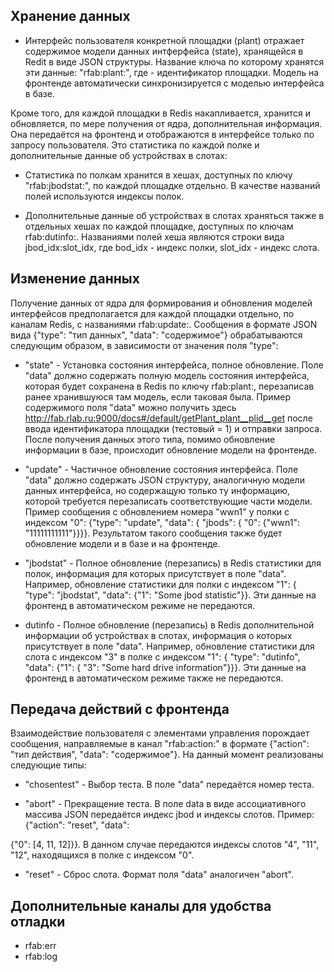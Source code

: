 
## Хранение данных

 - Интерфейс пользователя конкретной площадки (plant) отражает содержимое модели данных интферфейса (state), хранящейся в Redit в виде JSON структуры. Название ключа по которому хранятся эти данные: "rfab:plant:<plid>", где <plid> - идентификатор площадки. Модель на фронтенде автоматически синхронизируется с моделью интерфейса в базе. 

Кроме того, для каждой площадки в Redis накапливается, хранится и обновляется, по мере получения от ядра, дополнительная информация. Она передаётся на фронтенд и отображаются в интерфейсе только по запросу пользователя. Это статистика по каждой полке и дополнительные данные об устройствах в слотах:

 - Статистика по полкам хранится в хешах, доступных по ключу "rfab:jbodstat:<plid>", по каждой площадке отдельно. В качестве названий полей используются индексы полок.

 - Дополнительные данные об устройствах в слотах храняться также в отдельных хешах по каждой площадке, доступных по ключам rfab:dutinfo:<plid>. Названиями полей хеша являются строки вида jbod_idx:slot_idx, где bod_idx - индекс полки, slot_idx - индекс слота.

## Изменение данных
 
Получение данных от ядра для формирования и обновления моделей интерфейсов предполагается для каждой площадки отдельно, по каналам Redis, c названиями rfab:update:<plid>. Сообщения в формате JSON вида {"type": "тип данных", "data": "содержимое"} обрабатываются следующим образом, в зависимости от значения поля "type":

 - "state" - Установка состояния интерфейса, полное обновление. Поле "data" должно содержать полную модель состояния интерфейса, которая будет сохранена в Redis по ключу rfab:plant:<plid>, перезаписав ранее хранившуюся там модель, если таковая была. Пример содержимого поля "data" можно получить здесь http://fab.rlab.ru:9000/docs#/default/getPlant_plant__plid__get после ввода идентификатора площадки (тестовый = 1) и отправки запроса. После получения данных этого типа, помимо обновление информации в базе, происходит обновление модели на фронтенде.

 - "update" - Частичное обновление состояния интерфейса. Поле "data" должно содержать JSON структуру, аналогичную модели данных интерфейса, но содержащую только ту информацию, которой требуется перезаписать соответствующие части модели. Пример сообщения с обновлением номера "wwn1" у полки с индексом "0": {"type": "update", "data": { "jbods": { "0": {"wwn1": "11111111111"}}}}. Результатом такого сообщения также будет обновление модели и в базе и на фронтенде.

- "jbodstat" - Полное обновление (перезапись) в Redis статистики для полок, информация для которых присутствует в поле "data". Например, обновление статистики для полки с индексом "1": { "type": "jbodstat", "data": {"1": "Some jbod statistic"}}. Эти данные на фронтенд в автоматическом режиме не передаются.

- dutinfo - Полное обновление (перезапись) в Redis дополнительной информации об устройствах в слотах, информация о которых присутствует в поле "data". Например, обновление статистики для слота с индексом "3" в полке с индексом "1": { "type": "dutinfo", "data": {"1": { "3": "Some hard drive information"}}}. Эти данные на фронтенд в автоматическом режиме также не передаются.

## Передача действий с фронтенда

Взаимодействие пользователя с элементами управления порождает сообщения, направляемые в канал "rfab:action:<plid>" в формате {"action": "тип действия", "data": "содержимое"}. На данный момент реализованы следующие типы:

- "chosentest" - Выбор теста. В поле "data" передаётся номер теста.

- "abort" - Прекращение теста. В поле data в виде ассоциативного массива JSON передаётся индекс jbod и индексы слотов. Пример: {"action": "reset", "data": 

{"0": [4, 11, 12]}}. В данном случае передаются индексы слотов "4", "11", "12", находящихся в полке с индексом "0".

- "reset" - Сброс слота. Формат поля "data" аналогичен "abort".

## Дополнительные каналы для удобства отладки
 
 - rfab:err
 - rfab:log

